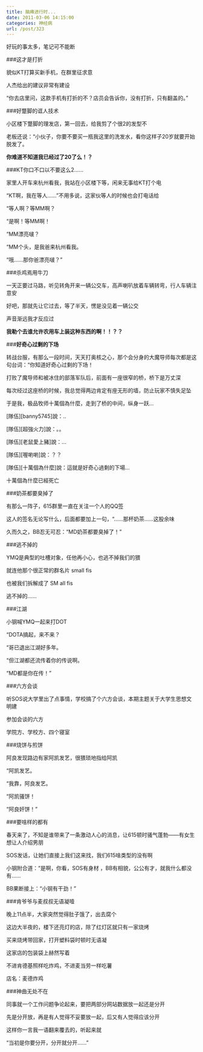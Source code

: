 ```yaml
---
title: 脑瘫进行时...
date: 2011-03-06 14:15:00
categories: 神经病
url: /post/323
---
```


好玩的事太多，笔记可不能断

###这才是打折

貌似KT打算买新手机，在群里征求意

人杰给出的建议非常有建设

“你去店里问，这款手机有打折的不？店员会告诉你，没有打折，只有翻盖的。”

###好蹩脚的诓人技术

小区楼下蹩脚的理发店，第一回去，给我剪了个很2的发型不

老板还说：“小伙子，你要不要买一瓶我这里的洗发水，看你这样子20岁就要开始脱发了。

**你难道不知道我已经过了20了么！？**

###KT你口不口以不要这么2……

家里人开车来杭州看我，我站在小区楼下等，闲来无事给KT打个电

“KT啊，我在等人……”不用多说，这家伙等人的时候也会打电话给

“等人啊？等MM啊？

“是啊！等MM啊！

“MM漂亮啵？

“MM个头，是我爸来杭州看我。

“哦……那你爸漂亮啵？”

###杀鸡焉用牛刀

一天正要过马路，听见转角开来一辆公交车，高声喇叭放着车辆转弯，行人车辆注意安

好吧，那就先让它过去，等了半天，愣是没见着一辆公交

声音渐远我才反应过

**我勒个去谁允许农用车上装这种东西的啊！！？？**

###**好奇心过剩的下场**

转战台服，有那么一段时间，天天打奥核之心，那个会分身的大魔导师每次都是这句台词：“你知道好奇心过剩的下场！

打败了魔导师和被冰住的部落军队后，前面有一座很窄的桥，桥下是万丈深

每次经过这座桥的时候，我总觉得两边肯定有座无形的墙，防止玩家不慎失足坠

于是我，极品牧师十萬個為什麼，走到了桥的中间，纵身一跃…

[隊伍][banny5745]說：..

[隊伍][超強火力]說：。。

[隊伍][老鼠愛上豬]說：…

[隊伍][喔喲喲]說：？？

[隊伍][十萬個為什麼]說：這就是好奇心過剩的下場…

十萬個為什麼已經死亡

###奶茶都要臭掉了

有那么一阵子，615群里一直在关注一个人的QQ签

这人的签名无论写什么，后面都要加上一句，“……那杯奶茶……这股余味

久而久之，BB忍无可忍：“MD奶茶都要臭掉了！”

###逃不掉的

YMQ是典型的吐槽对象，任他再小心，也逃不掉我们的猥

就连他那个很正常的群名片 small fis

也被我们拆解成了 SM all fis

逃不掉的……

###江湖

小钢喊YMQ一起来打DOT

“DOTA搞起，来不来？

“哥已退出江湖好多年。

“但江湖都还流传着你的传说啊。

“MD都是你在传！”

###六方会谈

听SOS说大学里出了点事情，学校搞了个六方会谈，本期主题关于大学生思想文明建

参加会谈的六方

学院方、学校方、四个寝室

###烧饼与煎饼

阿良发现路边有家阿凯发艺，很猥琐地指给阿凯

“阿凯发艺。

“我靠，阿良发艺。

“阿凯骚饼！

“阿良奸饼！”

###要啥样的都有

春天来了，不知是谁带来了一条激动人心的消息，让615顿时骚气蓬勃——有女生想让人介绍男朋

SOS发话，让她们直接上我们这来找，我们615啥类型的没有啊

小钢附合道：“是啊，你看，SOS有身材 ，BB有相貌，公公有才，就我什么都没有……

BB果断接上：“小钢有干劲！”

###肯爷爷与麦叔叔无语凝噎

晚上11点半，大家突然觉得肚子饿了，出去腐个

这边大半夜的，楼下还亮灯的店，除了红灯区就只有一家烧烤

买来烧烤带回家，打开塑料袋时顿时无语凝

这家店的包装袋上赫然写着

不进肯德基照样吃炸鸡，不进麦当劳一样吃薯

店名：麦德炸鸡

###神曲无处不在

同事就一个工作问题争论起来，要把两部分网站数据放一起还是分开

先是分开放，再是有人觉得不妥要放一起，后又有人觉得应该分开

这样你一言我一语翻来覆去的，听起来就

“当初是你要分开，分开就分开……”